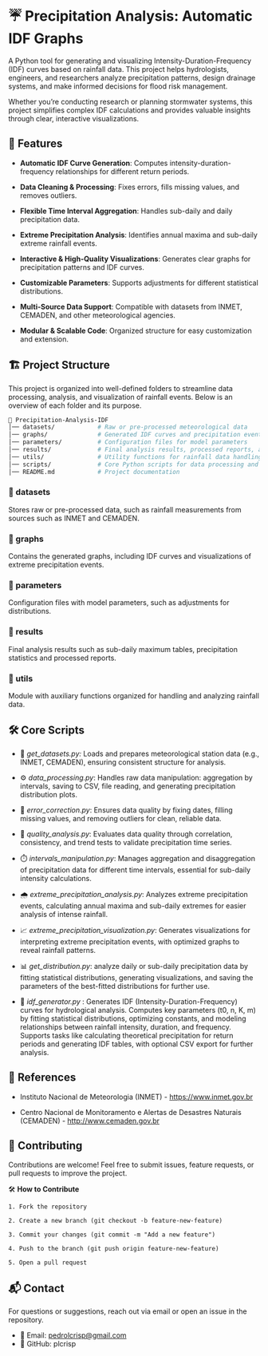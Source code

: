 
# ☔️ Precipitation Analysis: Automatic IDF Graphs

A Python tool for generating and visualizing Intensity-Duration-Frequency (IDF) curves based on rainfall data. This project helps hydrologists, engineers, and researchers analyze precipitation patterns, design drainage systems, and make informed decisions for flood risk management.

Whether you’re conducting research or planning stormwater systems, this project simplifies complex IDF calculations and provides valuable insights through clear, interactive visualizations.




## 🚀 Features

- **Automatic IDF Curve Generation**: Computes intensity-duration-frequency relationships for different return periods.

- **Data Cleaning & Processing**: Fixes errors, fills missing values, and removes outliers.

- **Flexible Time Interval Aggregation**: Handles sub-daily and daily precipitation data.

- **Extreme Precipitation Analysis**: Identifies annual maxima and sub-daily extreme rainfall events.

- **Interactive & High-Quality Visualizations**: Generates clear graphs for precipitation patterns and IDF curves.

- **Customizable Parameters**: Supports adjustments for different statistical distributions.

- **Multi-Source Data Support**: Compatible with datasets from INMET, CEMADEN, and other meteorological agencies.

- **Modular & Scalable Code**: Organized structure for easy customization and extension.


## 🏗️ Project Structure

This project is organized into well-defined folders to streamline data processing, analysis, and visualization of rainfall events. Below is an overview of each folder and its purpose.

```bash
📂 Precipitation-Analysis-IDF
│── datasets/            # Raw or pre-processed meteorological data
│── graphs/              # Generated IDF curves and precipitation event visualizations
│── parameters/          # Configuration files for model parameters
│── results/             # Final analysis results, processed reports, and statistics
│── utils/               # Utility functions for rainfall data handling
│── scripts/             # Core Python scripts for data processing and visualization
│── README.md            # Project documentation
```

### 📂 datasets

Stores raw or pre-processed data, such as rainfall measurements from sources such as INMET and CEMADEN.

### 📂 graphs

Contains the generated graphs, including IDF curves and visualizations of extreme precipitation events.

### 📂 parameters

Configuration files with model parameters, such as adjustments for distributions.

### 📂 results

Final analysis results such as sub-daily maximum tables, precipitation statistics and processed reports.

### 📂 utils

Module with auxiliary functions organized for handling and analyzing rainfall data.


## 🛠️ Core Scripts

- 🔄 *get_datasets.py:* Loads and prepares meteorological station data (e.g., INMET, CEMADEN), ensuring consistent structure for analysis.

- ⚙️ *data_processing.py*: Handles raw data manipulation: aggregation by intervals, saving to CSV, file reading, and generating precipitation distribution plots.

- 🔧  *error_correction.py*: Ensures data quality by fixing dates, filling missing values, and removing outliers for clean, reliable data.

- 🔬 *quality_analysis.py*: Evaluates data quality through correlation, consistency, and trend tests to validate precipitation time series.

- ⏱️ *intervals_manipulation.py*: Manages aggregation and disaggregation of precipitation data for different time intervals, essential for sub-daily intensity calculations.

- 🌧️ *extreme_precipitation_analysis.py*: Analyzes extreme precipitation events, calculating annual maxima and sub-daily extremes for easier analysis of intense rainfall.

- 📈 *extreme_precipitation_visualization.py*: Generates visualizations for interpreting extreme precipitation events, with optimized graphs to reveal rainfall patterns.

- 📊 *get_distribution.py*: analyze daily or sub-daily precipitation data by fitting statistical distributions, generating visualizations, and saving the parameters of the best-fitted distributions for further use.

- 📐 *idf_generator.py* : Generates IDF (Intensity-Duration-Frequency) curves for hydrological analysis. Computes key parameters (t0, n, K, m) by fitting statistical distributions, optimizing constants, and modeling relationships between rainfall intensity, duration, and frequency. Supports tasks like calculating theoretical precipitation for return periods and generating IDF tables, with optional CSV export for further analysis.



## 📖 References

- Instituto Nacional de Meteorologia (INMET) - https://www.inmet.gov.br

- Centro Nacional de Monitoramento e Alertas de Desastres Naturais (CEMADEN) - http://www.cemaden.gov.br
## 🤝 Contributing

Contributions are welcome! Feel free to submit issues, feature requests, or pull requests to improve the project.

🛠 **How to Contribute**

    1. Fork the repository

    2. Create a new branch (git checkout -b feature-new-feature)

    3. Commit your changes (git commit -m "Add a new feature")

    4. Push to the branch (git push origin feature-new-feature)

    5. Open a pull request
## 📬 Contact


For questions or suggestions, reach out via email or open an issue in the repository.

- 📧 Email: pedrolcrisp@gmail.com
- 🐙 GitHub: plcrisp
